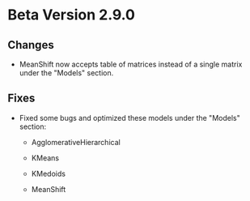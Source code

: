 # Beta Version 2.9.0

## Changes

* MeanShift now accepts table of matrices instead of a single matrix under the "Models" section.

## Fixes

* Fixed some bugs and optimized these models under the "Models" section:

  * AgglomerativeHierarchical

  * KMeans
 
  * KMedoids
 
  * MeanShift
